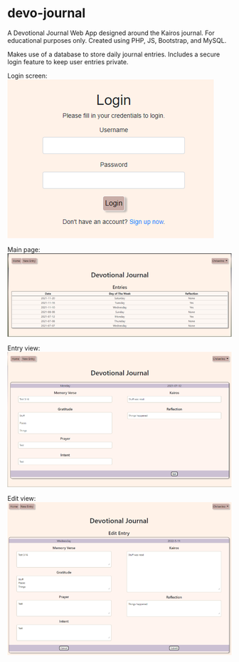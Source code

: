 # devo-journal
A Devotional Journal Web App designed around the Kairos journal. For educational purposes only.
Created using PHP, JS, Bootstrap, and MySQL.

Makes use of a database to store daily journal entries. Includes a secure login feature to keep user entries private.

Login screen:  
![login page](https://github.com/chrisrob210/devo-journal/blob/main/images/login.png?raw=true)

Main page:  
![Main page](https://github.com/chrisrob210/devo-journal/blob/main/images/main.png?raw=true)

Entry view:  
![entry view](https://github.com/chrisrob210/devo-journal/blob/main/images/entry.png?raw=true)

Edit view:  
![edit view](https://github.com/chrisrob210/devo-journal/blob/main/images/edit.png?raw=true)
